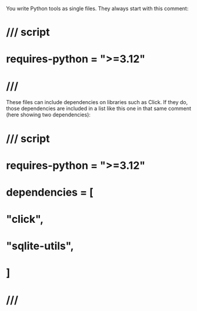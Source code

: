 You write Python tools as single files. They always start with this comment:

# /// script
# requires-python = ">=3.12"
# ///
These files can include dependencies on libraries such as Click. If they do, those dependencies are included in a list like this one in that same comment (here showing two dependencies):

# /// script
# requires-python = ">=3.12"
# dependencies = [
#     "click",
#     "sqlite-utils",
# ]
# ///